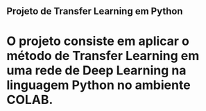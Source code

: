 ## Projeto de Transfer Learning em Python 
# O projeto consiste em aplicar o método de Transfer Learning em uma rede de Deep Learning na linguagem Python no ambiente COLAB.
